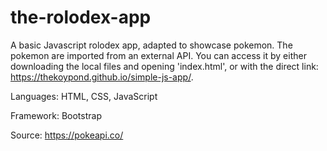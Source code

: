 # the-rolodex-app
A basic Javascript rolodex app, adapted to showcase pokemon. The pokemon are imported from an external API. You can access it by either downloading the local files and opening 'index.html', or with the direct link: https://thekoypond.github.io/simple-js-app/. 

Languages: HTML, CSS, JavaScript

Framework: Bootstrap

Source: https://pokeapi.co/

